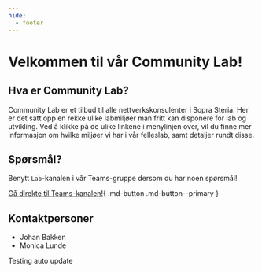 ```yaml
---
hide:
  - footer
---
```

# Velkommen til vår Community Lab!

## Hva er Community Lab?
Community Lab er et tilbud til alle nettverkskonsulenter i Sopra Steria. Her er det satt opp en rekke ulike labmiljøer man fritt kan disponere for lab og utvikling. Ved å klikke på de ulike linkene i menylinjen over, vil du finne mer informasjon om hvilke miljøer vi har i vår felleslab, samt detaljer rundt disse. 

## Spørsmål?
Benytt `Lab`-kanalen i vår Teams-gruppe dersom du har noen spørsmål!

[Gå direkte til Teams-kanalen!](https://teams.microsoft.com/l/channel/19%3a5634b8b6bbdf435f975b10c692d84227%40thread.tacv2/Lab?groupId=64a575a5-78a4-4548-87e1-d178975f0ee3&tenantId=8b87af7d-8647-4dc7-8df4-5f69a2011bb5){ .md-button .md-button--primary }

## Kontaktpersoner

- Johan Bakken
- Monica Lunde

Testing auto update